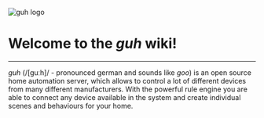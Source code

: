 ![guh logo](wiki/images/logo.png)

# Welcome to the *guh* wiki!
--------------------------------------------
*guh* (/[guːh]/ - pronounced german and sounds like *goo*) is an open source home automation server, which allows to control a lot of different devices from many different manufacturers. With the powerful rule engine you are able to connect any device available in the system and create individual scenes and behaviours for your home. 



    










